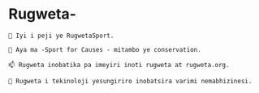 # Rugweta-

    🔭 Iyi i peji ye RugwetaSport.

    🔭 Aya ma -Sport for Causes - mitambo ye conservation.

    📫 Rugweta inobatika pa imeyiri inoti rugweta at rugweta.org.

    🌱 Rugweta i tekinoloji yesungiriro inobatsira varimi nemabhizinesi.
